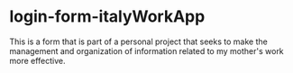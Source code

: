 # login-form-italyWorkApp
This is a form that is part of a personal project that seeks to make the management and organization of information related to my mother's work more effective.
